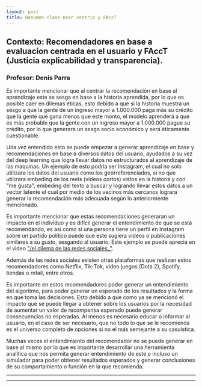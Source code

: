 ```yaml
---
layout: post
title: Resumen clase User centric y FAccT
---
```


## Contexto: Recomendadores en base a evaluacion centrada en el usuario y FAccT (Justicia explicabilidad y transparencia).
### Profesor: Denis Parra

Es importante mencionar que al centrar la recomendación en base al aprendizaje este se sesga en base a la historia aprendida, por lo que es posible caer en dilemas éticas, esto debido a que si la historia muestra un sesgo a que la gente de un ingreso mayor a 1.000.000 paga más su crédito que la gente que gana menos que este monto, el modelo aprenderá a que es más probable que la gente con un ingreso mayor a 1.000.000 pague su crédito, por lo que generara un sesgo socio económico y será éticamente cuestionable.

Una vez entendido esto se puede empezar a generar aprendizaje en base y recomendaciones en base a diversos datos del usuario, ayudados a su vez del deep learning que logra llevar datos no estructurados al aprendizaje de las maquinas. Un ejemplo de esto podría ser Instagram, el cual no solo utilizara los datos del usuario como los georreferenciados, si no que utilizara embeding de los reels (videos cortos) vistos en la historia y con "me gusta", embeding del texto a buscar y logrando llevar estos datos a un vector latente el cual por medio de los vecinos más cercanos lograra generar la recomendación más adecuada según lo anteriormente mencionado. 

Es importante mencionar que estas recomendaciones generaran un impacto en el individuo y es difícil generar el entendimiento de que se está recomendando, es así como si una persona tiene un perfil en Instagram sobre un partido político puede que este sugiera videos o publicaciones similares a su gusto, sesgando al usuario. Este ejemplo se puede aprecia en el video ["/el dilema de las redes sociales_"](https://www.netflix.com/cl/title/81254224).

Además de las redes sociales existen otras plataformas que realizan estos recomendadores como Netflix, Tik-Tok, video juegos (Dota 2), Spotify, tiendas o retail, entre otros.

Es importante en estos recomendadores poder generar un entendimiento del algoritmo, para poder generar un esperado de los resultados y la forma en que toma las decisiones. Esto debido a que como ya se mencionó el impacto que se puede llegar a obtener sobre los usuarios por la necesidad de aumentar un valor de recompensa esperado puede generar consecuencias no esperadas. Al menos es necesario educar o informar al usuario, en el caso de ser necesario, que no todo lo que se le recomienda es el universo completo de opciones si no el más semejante a su casuística.

Muchas veces el entendimiento del recomendador no se puede generar en base al mismo por lo que es importante desarrollar una herramienta analítica que nos permita generar entendimiento de este o incluso un simulador para poder obtener resultados esperados y generar conclusiones de su comportamiento o función en la que recomienda.




----
****
